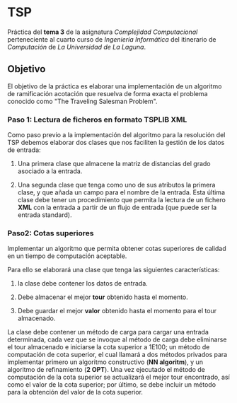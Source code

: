 # TSP

Práctica del **tema 3** de la asignatura *Complejidad Computacional* perteneciente al cuarto curso de *Ingeniería Informática* del itinerario de *Computación* de *La Universidad de La Laguna*.

## Objetivo

El objetivo de la práctica es elaborar una implementación de un algoritmo de ramificación acotación que resuelva de forma exacta el problema conocido como "The Traveling Salesman Problem".

### Paso 1: Lectura de ficheros en formato TSPLIB XML

Como paso previo a la implementación del algoritmo para la resolución del TSP debemos elaborar dos clases que nos faciliten la gestión de los datos de entrada:

1. Una primera clase que almacene la matriz de distancias del grado asociado a la entrada.

2. Una segunda clase que tenga como uno de sus atributos la primera clase, y que añada un campo para el nombre de la entrada. Esta última clase debe tener un procedimiento que permita la lectura de un fichero **XML** con la entrada a partir de un flujo de entrada (que puede ser la entrada standard).

### Paso2: Cotas superiores

Implementar un algoritmo que permita obtener cotas superiores de calidad en un tiempo de computación aceptable.

Para ello se elaborará una clase que tenga las siguientes características:

1. la clase debe contener los datos de entrada.

2. Debe almacenar el mejor **tour** obtenido hasta el momento.

3. Debe guardar el mejor **valor** obtenido hasta el momento para el tour almacenado.

La clase debe contener un método de carga para cargar una entrada determinada, cada vez que se invoque al método de carga debe eliminarse el tour almacenado e iniciarse la cota superior a 1E100; un método de computación de cota superior, el cual llamará a dos métodos privados para implementar primero un algoritmo constructivo (**NN algoritm**), y un algoritmo de refinamiento (**2 OPT**). Una vez ejecutado el método de computación de la cota superior se actualizará el mejor tour encontrado, así como el valor de la cota superior; por último, se debe incluir un método para la obtención del valor de la cota superior.
